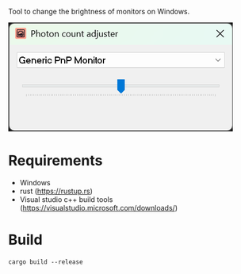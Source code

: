 Tool to change the brightness of monitors on Windows.

![Screenshot](screenshot.png)

Requirements
============
* Windows  
* rust (https://rustup.rs)  
* Visual studio c++ build tools (https://visualstudio.microsoft.com/downloads/)  

Build
=====
```shell
cargo build --release
```
